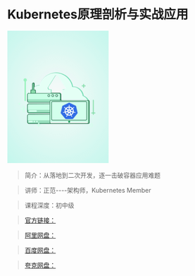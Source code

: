 # Kubernetes原理剖析与实战应用

![img](../../assets/CgqCHl9_0TGAY0sVAABFE2NFhV4429.png)

> 简介：从落地到二次开发，逐一击破容器应用难题

> 讲师：正范----架构师，Kubernetes Member

> 课程深度：初中级

> [官方链接：]()

> [阿里网盘：]()

> [百度网盘：]()

> [夸克网盘：]()
